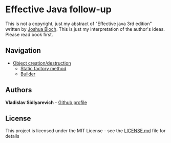 # Effective Java follow-up
This is not a copyright, just my abstract of "Effective java 3rd edition"
written by [Joshua Bloch](https://twitter.com/joshbloch).
This is just my interpretation of the author's ideas. Please read book first.

## Navigation
- [Object creation/destruction](#src/main/java/com/github/vlsidlyarevich/effectivejava/followup/object_creation)
    * [Static factory method](#src/main/java/com/github/vlsidlyarevich/effectivejava/followup/object_creation/sfm/README.MD)
    * [Builder](#src/main/java/com/github/vlsidlyarevich/effectivejava/followup/object_creation/builder/README.MD)

## Authors

**Vladislav Sidlyarevich** - [Github profile](https://github.com/vlsidlyarevich)

## License

This project is licensed under the MIT License - see the [LICENSE.md](LICENSE.md) file for details